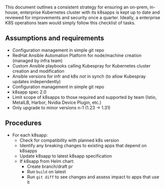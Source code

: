 This document outlines a consistent strategy for ensuring an on-prem, in-house, enterprise Kubernetes cluster with its k8sapps is kept up to date and reviewed for improvements and security once a quarter. Ideally, a enterprise K8S operations team would simply follow this checklist of tasks.

## Assumptions and requirements

- Configuration management in simple git repo
- RedHat Ansible Automation Platform for node/machine creation (managed by infra team)
- Custom Ansible playbooks calling Kubespray for Kubernetes cluster creation and modification
- Ansible versions for infr and k8s *not* in synch (to allow Kubespray updates independently)
- Configuration management in simple git repo
- k8sapp spec 2.0
- Limit scope of k8sapps to those required and supported by team (Istio, MetalLB, Harbor, Nvidia Device Plugin, etc.)
- Only upgrade to minor versions n-1 (1.23 -> 1.31)
## Procedures

- For each k8sapp:
	- Check for compatibility with planned k8s version
	- Identify any breaking changes to existing apps that depend on k8sapps
	- Update k8sapp to latest k8sapp specification
	- If k8sapp from Helm chart:
		- Create branch/draft pr
		- Run `build` on latest
		- Run `git diff` to see changes and assess impact to apps that use it
